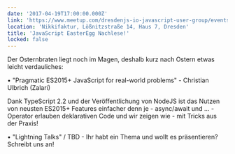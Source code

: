 ```yaml
---
date: '2017-04-19T17:00:00.000Z'
link: 'https://www.meetup.com/dresdenjs-io-javascript-user-group/events/230344666'
location: 'Nikkifaktur, Lößnitzstraße 14, Haus 7, Dresden'
title: 'JavaScript EasterEgg Nachlese!'
locked: false
---
```

Der Osternbraten liegt noch im Magen, deshalb kurz nach Ostern etwas leicht verdauliches:

• "Pragmatic ES2015+ JavaScript for real-world problems" - Christian Ulbrich (Zalari)

Dank TypeScript 2.2 und der Veröffentlichung von NodeJS ist das Nutzen von neusten ES2015+ Features einfacher denn je - async/await und ... - Operator erlauben deklarativen Code und wir zeigen wie - mit Tricks aus der Praxis!

• "Lightning Talks" / TBD - Ihr habt ein Thema und wollt es präsentieren? Schreibt uns an!
